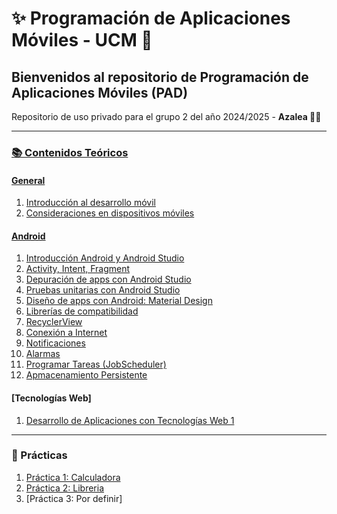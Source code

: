 # **✨ Programación de Aplicaciones Móviles - UCM 📱**

## Bienvenidos al repositorio de **Programación de Aplicaciones Móviles (PAD)**

Repositorio de uso privado para el grupo 2 del año 2024/2025 - **Azalea 🌸📖**

---

### [📚 Contenidos Teóricos](Contenidos_Teoricos)

#### [General](Contenidos_Teoricos/General)
1. [Introducción al desarrollo móvil](Contenidos_Teoricos/General/02_01_Introduccion_desarrollo_movil.pdf)
2. [Consideraciones en dispositivos móviles](Contenidos_Teoricos/General/02_02_Consideraciones.pdf)

#### [Android](/Contenidos_Teoricos/Android)
1. [Introducción Android y Android Studio](/Contenidos_Teoricos/Android/01_EmpezandoConAndroidStudio.pdf)
2. [Activity, Intent, Fragment](/Contenidos_Teoricos/Android/02_ActivityIntentFragment.pdf)
3. [Depuración de apps con Android Studio](/Contenidos_Teoricos/Android/03_The%20Android%20Studio%20debugger.pdf)
4. [Pruebas unitarias con Android Studio](/Contenidos_Teoricos/Android/04_Testing.pdf)
5. [Diseño de apps con Android: Material Design](/Contenidos_Teoricos/Android/05_MaterialDesign.pdf)
6. [Librerías de compatibilidad](/Contenidos_Teoricos/Android/06_SupportLibraries.pdf)
7. [RecyclerView](/Contenidos_Teoricos/Android/07_RecyclerView.pdf)
8. [Conexión a Internet](/Contenidos_Teoricos/Android/08_Internet%20connection.pdf)
9. [Notificaciones](/Contenidos_Teoricos/Android/09.Notificaciones.pdf)
10. [Alarmas](/Contenidos_Teoricos/Android/10_Alarmas.pdf)
11. [Programar Tareas (JobScheduler)](/Contenidos_Teoricos/Android/11_ProgramarTareas_JobScheduler.pdf)
12. [Apmacenamiento Persistente](/Contenidos_Teoricos/Android/12_Storage.pdf)

#### [Tecnologías Web]
1. [Desarrollo de Aplicaciones con Tecnologías Web 1](/Contenidos_Teoricos/Tecnologías%20Web/01_AppsTecnologiasWeb.pdf)

---

### 🚀 Prácticas
1. [Práctica 1: Calculadora](Practica1-Calculadora)
2. [Práctica 2: Libreria](Practica2-Libreria)
3. [Práctica 3: Por definir] 
